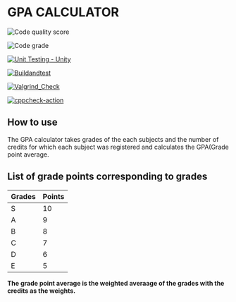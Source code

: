 # GPA CALCULATOR

![Code quality score](https://www.code-inspector.com/project/24981/score/svg)

![Code grade](https://www.code-inspector.com/project/24981/status/svg)

[![Unit Testing - Unity](https://github.com/BhavanSekar/MiniProject-LTTS/actions/workflows/UnitTesting.yml/badge.svg)](https://github.com/BhavanSekar/MiniProject-LTTS/actions/workflows/UnitTesting.yml)

[![Buildandtest](https://github.com/BhavanSekar/MiniProject-LTTS/actions/workflows/c-cpp.yml/badge.svg)](https://github.com/BhavanSekar/MiniProject-LTTS/actions/workflows/c-cpp.yml)

[![Valgrind_Check](https://github.com/BhavanSekar/MiniProject-LTTS/actions/workflows/ValgrindCheck.yml/badge.svg)](https://github.com/BhavanSekar/MiniProject-LTTS/actions/workflows/ValgrindCheck.yml)

[![cppcheck-action](https://github.com/BhavanSekar/MiniProject-LTTS/actions/workflows/cppcheck-action.yml/badge.svg)](https://github.com/BhavanSekar/MiniProject-LTTS/actions/workflows/cppcheck-action.yml)

## How to use

The GPA calculator takes grades of the each subjects and the number of credits for which each subject was registered and calculates the GPA(Grade point average.

## List of grade points corresponding to grades

| Grades | Points  |
| ------ | ------- | 
| S      |   10    |
| A      |    9    |
| B      |    8    |
| C      |    7    |
| D      |    6    |
| E      |    5    |

**The grade point average is the weighted averaage of the grades with the credits as the weights.**


